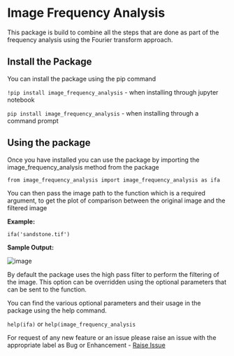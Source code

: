 # Image Frequency Analysis

This package is build to combine all the steps that are done as part of the
frequency analysis using the Fourier transform approach.



## Install the Package
You can install the package using the pip command

`!pip install image_frequency_analysis` - when installing through jupyter notebook

`pip install image_frequency_analysis` - when installing through a command prompt


## Using the package
Once you have installed you can use the package by importing the image_frequency_analysis method from the package

` from image_frequency_analysis import image_frequency_analysis as ifa `

You can then pass the image path to the function which is a required argument, to get the plot 
of comparison between the original image and the filtered image

**Example:**

` ifa('sandstone.tif') `

**Sample Output:**

![image](https://user-images.githubusercontent.com/51501788/233843791-a3fc6c79-ea7f-43ed-8e13-da91caf21749.png)


By default the package uses the high pass filter to perform the filtering of the image. This option can be overridden using
the optional parameters that can be sent to the function.

You can find the various optional parameters and their usage in the package using the help command.

` help(ifa) ` or `help(image_frequency_analysis`


For request of any new feature or an issue please raise an issue
with the appropriate label as Bug or Enhancement - [Raise Issue](https://github.com/thivagar-manickam/image_frequency_analysis/issues)
